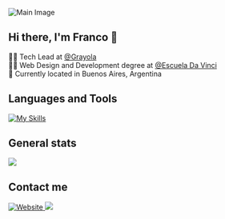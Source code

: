 ![Main Image](https://user-images.githubusercontent.com/21224598/150707650-16b0dbd3-c7d5-488a-85c9-2e6d1399e0fb.png)

## Hi there, I'm Franco 👋

👨‍💻 Tech Lead at [@Grayola](https://github.com/grayola) <br>
👨‍🎓 Web Design and Development degree at [@Escuela Da Vinci](https://davinci.edu.ar) <br>
📍 Currently located in Buenos Aires, Argentina <br>

## Languages and Tools
[![My Skills](https://skillicons.dev/icons?i=js,ts,react,nextjs,supabase,aws,vercel,docker&theme=dark)](https://skillicons.dev)

## General stats
  
<img src="https://github-readme-stats.vercel.app/api?username=francocampaiola"></img>
  
## Contact me

<a href="https://francocampaiola.com" target="_blank">
  <img src="https://img.shields.io/badge/Website-000000?style=for-the-badge&logo=google-chrome&logoColor=white" alt="Website"/>
</a>
<a href="https://www.linkedin.com/in/francocampaiola/" target="_blank"><img src="https://img.shields.io/badge/LinkedIn-0077B5?style=for-the-badge&logo=linkedin&logoColor=white"></img></a>

